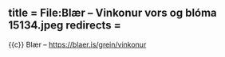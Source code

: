 title = File:Blær – Vinkonur vors og blóma 15134.jpeg
redirects =
---

{{c}} Blær – https://blaer.is/grein/vinkonur